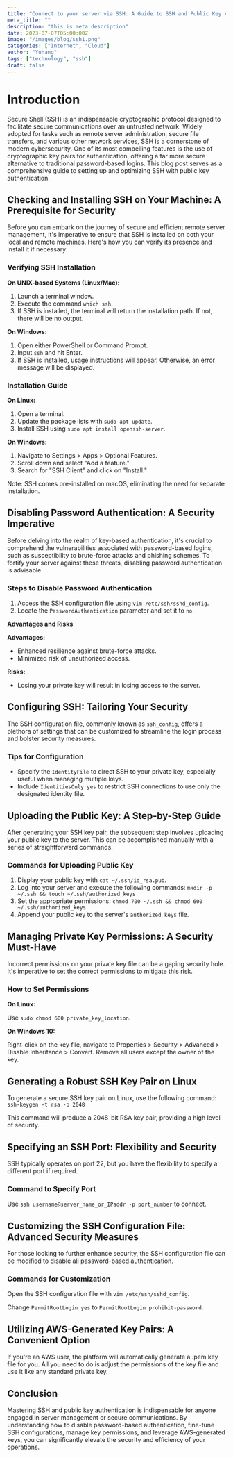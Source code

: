 ```yaml
---
title: "Connect to your server via SSH: A Guide to SSH and Public Key Authentication"
meta_title: ""
description: "this is meta description"
date: 2023-07-07T05:00:00Z
image: "/images/blog/ssh1.png"
categories: ["Internet", "Cloud"]
author: "Yuhang"
tags: ["technology", "ssh"]
draft: false
---
```


# Introduction

Secure Shell (SSH) is an indispensable cryptographic protocol designed to facilitate secure communications over an untrusted network. Widely adopted for tasks such as remote server administration, secure file transfers, and various other network services, SSH is a cornerstone of modern cybersecurity. One of its most compelling features is the use of cryptographic key pairs for authentication, offering a far more secure alternative to traditional password-based logins. This blog post serves as a comprehensive guide to setting up and optimizing SSH with public key authentication.

## Checking and Installing SSH on Your Machine: A Prerequisite for Security

Before you can embark on the journey of secure and efficient remote server management, it's imperative to ensure that SSH is installed on both your local and remote machines. Here's how you can verify its presence and install it if necessary:

### Verifying SSH Installation

**On UNIX-based Systems (Linux/Mac):**

1. Launch a terminal window.
2. Execute the command `which ssh`.
3. If SSH is installed, the terminal will return the installation path. If not, there will be no output.

**On Windows:**

1. Open either PowerShell or Command Prompt.
2. Input `ssh` and hit Enter.
3. If SSH is installed, usage instructions will appear. Otherwise, an error message will be displayed.

### Installation Guide

**On Linux:**

1. Open a terminal.
2. Update the package lists with `sudo apt update`.
3. Install SSH using `sudo apt install openssh-server`.

**On Windows:**

1. Navigate to Settings > Apps > Optional Features.
2. Scroll down and select "Add a feature."
3. Search for "SSH Client" and click on "Install."

Note: SSH comes pre-installed on macOS, eliminating the need for separate installation.

## Disabling Password Authentication: A Security Imperative

Before delving into the realm of key-based authentication, it's crucial to comprehend the vulnerabilities associated with password-based logins, such as susceptibility to brute-force attacks and phishing schemes. To fortify your server against these threats, disabling password authentication is advisable.

### Steps to Disable Password Authentication

1. Access the SSH configuration file using `vim /etc/ssh/sshd_config`.
2. Locate the `PasswordAuthentication` parameter and set it to `no`.

**Advantages and Risks**

**Advantages:**

- Enhanced resilience against brute-force attacks.
- Minimized risk of unauthorized access.

**Risks:**

- Losing your private key will result in losing access to the server.

## Configuring SSH: Tailoring Your Security

The SSH configuration file, commonly known as `ssh_config`, offers a plethora of settings that can be customized to streamline the login process and bolster security measures.

### Tips for Configuration

- Specify the `IdentityFile` to direct SSH to your private key, especially useful when managing multiple keys.
- Include `IdentitiesOnly yes` to restrict SSH connections to use only the designated identity file.

## Uploading the Public Key: A Step-by-Step Guide

After generating your SSH key pair, the subsequent step involves uploading your public key to the server. This can be accomplished manually with a series of straightforward commands.

### Commands for Uploading Public Key

1. Display your public key with `cat ~/.ssh/id_rsa.pub`.
2. Log into your server and execute the following commands: `mkdir -p ~/.ssh && touch ~/.ssh/authorized_keys`
3. Set the appropriate permissions: `chmod 700 ~/.ssh && chmod 600 ~/.ssh/authorized_keys`
4. Append your public key to the server's `authorized_keys` file.

## Managing Private Key Permissions: A Security Must-Have

Incorrect permissions on your private key file can be a gaping security hole. It's imperative to set the correct permissions to mitigate this risk.

### How to Set Permissions

**On Linux:**

Use `sudo chmod 600 private_key_location`.

**On Windows 10:**

Right-click on the key file, navigate to Properties > Security > Advanced > Disable Inheritance > Convert. Remove all users except the owner of the key.

## Generating a Robust SSH Key Pair on Linux

To generate a secure SSH key pair on Linux, use the following command: `ssh-keygen -t rsa -b 2048`

This command will produce a 2048-bit RSA key pair, providing a high level of security.

## Specifying an SSH Port: Flexibility and Security

SSH typically operates on port 22, but you have the flexibility to specify a different port if required.

### Command to Specify Port

Use `ssh username@server_name_or_IPaddr -p port_number` to connect.

## Customizing the SSH Configuration File: Advanced Security Measures

For those looking to further enhance security, the SSH configuration file can be modified to disable all password-based authentication.

### Commands for Customization

Open the SSH configuration file with `vim /etc/ssh/sshd_config`.

Change `PermitRootLogin yes` to `PermitRootLogin prohibit-password`.

## Utilizing AWS-Generated Key Pairs: A Convenient Option

If you're an AWS user, the platform will automatically generate a .pem key file for you. All you need to do is adjust the permissions of the key file and use it like any standard private key.

## Conclusion

Mastering SSH and public key authentication is indispensable for anyone engaged in server management or secure communications. By understanding how to disable password-based authentication, fine-tune SSH configurations, manage key permissions, and leverage AWS-generated keys, you can significantly elevate the security and efficiency of your operations.
